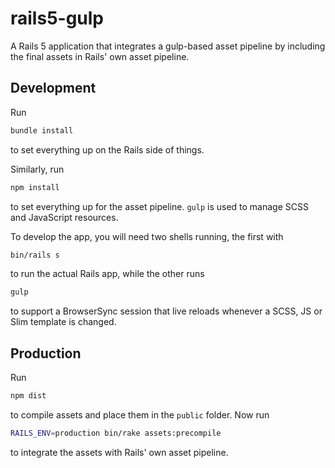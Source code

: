 # rails5-gulp

A Rails 5 application that integrates a gulp-based
asset pipeline by including the final assets in Rails'
own asset pipeline.

## Development

Run

```bash
bundle install
```

to set everything up on the Rails side of things.

Similarly, run

```bash
npm install
```
to set everything up for the asset pipeline. `gulp`
is used to manage SCSS and JavaScript resources.

To develop the app, you will need two shells running,
the first with


```bash
bin/rails s
```
to run the actual Rails app, while the other runs


```bash
gulp
```
to support a BrowserSync session that live reloads
whenever a SCSS, JS or Slim template is changed.

## Production

Run

```bash
npm dist
```

to compile assets and place them in the `public` folder.
Now run

```bash
RAILS_ENV=production bin/rake assets:precompile
```

to integrate the assets with Rails' own asset pipeline.

